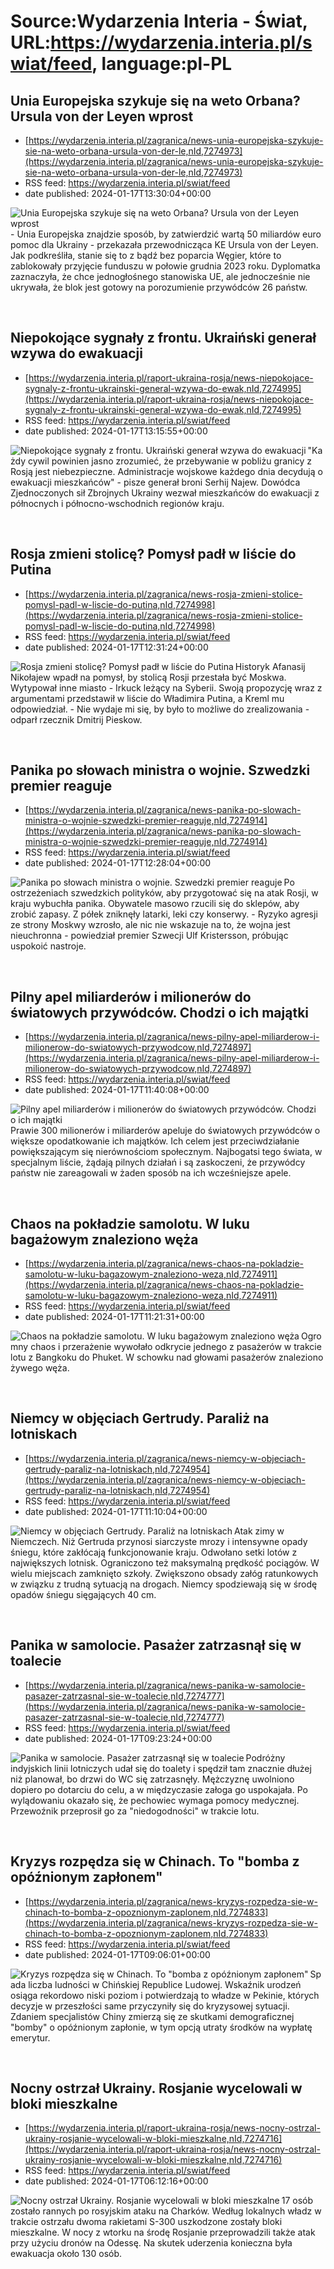 # Source:Wydarzenia Interia - Świat, URL:https://wydarzenia.interia.pl/swiat/feed, language:pl-PL

## Unia Europejska szykuje się na weto Orbana? Ursula von der Leyen wprost
 - [https://wydarzenia.interia.pl/zagranica/news-unia-europejska-szykuje-sie-na-weto-orbana-ursula-von-der-le,nId,7274973](https://wydarzenia.interia.pl/zagranica/news-unia-europejska-szykuje-sie-na-weto-orbana-ursula-von-der-le,nId,7274973)
 - RSS feed: https://wydarzenia.interia.pl/swiat/feed
 - date published: 2024-01-17T13:30:04+00:00

<p><a href="https://wydarzenia.interia.pl/zagranica/news-unia-europejska-szykuje-sie-na-weto-orbana-ursula-von-der-le,nId,7274973"><img align="left" alt="Unia Europejska szykuje się na weto Orbana? Ursula von der Leyen wprost" src="https://i.iplsc.com/unia-europejska-szykuje-sie-na-weto-orbana-ursula-von-der-le/000IESEBDYS46HYE-C321.jpg" /></a>- Unia Europejska znajdzie sposób, by zatwierdzić wartą 50 miliardów euro pomoc dla Ukrainy - przekazała przewodnicząca KE Ursula von der Leyen. Jak podkreśliła, stanie się to z bądź bez poparcia Węgier, które to zablokowały przyjęcie funduszu w połowie grudnia 2023 roku. Dyplomatka zaznaczyła, że chce jednogłośnego stanowiska UE, ale jednocześnie nie ukrywała, że blok jest gotowy na porozumienie przywódców 26 państw.</p><br clear="all" />

## Niepokojące sygnały z frontu. Ukraiński generał wzywa do ewakuacji
 - [https://wydarzenia.interia.pl/raport-ukraina-rosja/news-niepokojace-sygnaly-z-frontu-ukrainski-general-wzywa-do-ewak,nId,7274995](https://wydarzenia.interia.pl/raport-ukraina-rosja/news-niepokojace-sygnaly-z-frontu-ukrainski-general-wzywa-do-ewak,nId,7274995)
 - RSS feed: https://wydarzenia.interia.pl/swiat/feed
 - date published: 2024-01-17T13:15:55+00:00

<p><a href="https://wydarzenia.interia.pl/raport-ukraina-rosja/news-niepokojace-sygnaly-z-frontu-ukrainski-general-wzywa-do-ewak,nId,7274995"><img align="left" alt="Niepokojące sygnały z frontu. Ukraiński generał wzywa do ewakuacji " src="https://i.iplsc.com/niepokojace-sygnaly-z-frontu-ukrainski-general-wzywa-do-ewak/000IEU06RBBM5W5X-C321.jpg" /></a>&quot;Każdy cywil powinien jasno zrozumieć, że przebywanie w pobliżu granicy z Rosją jest niebezpieczne. Administracje wojskowe każdego dnia decydują o ewakuacji mieszkańców&quot; - pisze generał broni Serhij Najew. Dowódca Zjednoczonych sił Zbrojnych Ukrainy wezwał mieszkańców do ewakuacji z północnych i północno-wschodnich regionów kraju.</p><br clear="all" />

## Rosja zmieni stolicę? Pomysł padł w liście do Putina
 - [https://wydarzenia.interia.pl/zagranica/news-rosja-zmieni-stolice-pomysl-padl-w-liscie-do-putina,nId,7274998](https://wydarzenia.interia.pl/zagranica/news-rosja-zmieni-stolice-pomysl-padl-w-liscie-do-putina,nId,7274998)
 - RSS feed: https://wydarzenia.interia.pl/swiat/feed
 - date published: 2024-01-17T12:31:24+00:00

<p><a href="https://wydarzenia.interia.pl/zagranica/news-rosja-zmieni-stolice-pomysl-padl-w-liscie-do-putina,nId,7274998"><img align="left" alt="Rosja zmieni stolicę? Pomysł padł w liście do Putina" src="https://i.iplsc.com/rosja-zmieni-stolice-pomysl-padl-w-liscie-do-putina/000IEU2E2U7EF0PK-C321.jpg" /></a>Historyk Afanasij Nikołajew wpadł na pomysł, by stolicą Rosji przestała być Moskwa. Wytypował inne miasto - Irkuck leżący na Syberii. Swoją propozycję wraz z argumentami przedstawił w liście do Władimira Putina, a Kreml mu odpowiedział. - Nie wydaje mi się, by było to możliwe do zrealizowania - odparł rzecznik Dmitrij Pieskow.</p><br clear="all" />

## Panika po słowach ministra o wojnie. Szwedzki premier reaguje
 - [https://wydarzenia.interia.pl/zagranica/news-panika-po-slowach-ministra-o-wojnie-szwedzki-premier-reaguje,nId,7274914](https://wydarzenia.interia.pl/zagranica/news-panika-po-slowach-ministra-o-wojnie-szwedzki-premier-reaguje,nId,7274914)
 - RSS feed: https://wydarzenia.interia.pl/swiat/feed
 - date published: 2024-01-17T12:28:04+00:00

<p><a href="https://wydarzenia.interia.pl/zagranica/news-panika-po-slowach-ministra-o-wojnie-szwedzki-premier-reaguje,nId,7274914"><img align="left" alt="Panika po słowach ministra o wojnie. Szwedzki premier reaguje" src="https://i.iplsc.com/panika-po-slowach-ministra-o-wojnie-szwedzki-premier-reaguje/000IER8XW2KMHI42-C321.jpg" /></a>Po ostrzeżeniach szwedzkich polityków, aby przygotować się na atak Rosji, w kraju wybuchła panika. Obywatele masowo rzucili się do sklepów, aby zrobić zapasy. Z półek zniknęły latarki, leki czy konserwy. - Ryzyko agresji ze strony Moskwy wzrosło, ale nic nie wskazuje na to, że wojna jest nieuchronna - powiedział premier Szwecji Ulf Kristersson, próbując uspokoić nastroje. </p><br clear="all" />

## Pilny apel miliarderów i milionerów do światowych przywódców. Chodzi o ich majątki
 - [https://wydarzenia.interia.pl/zagranica/news-pilny-apel-miliarderow-i-milionerow-do-swiatowych-przywodcow,nId,7274897](https://wydarzenia.interia.pl/zagranica/news-pilny-apel-miliarderow-i-milionerow-do-swiatowych-przywodcow,nId,7274897)
 - RSS feed: https://wydarzenia.interia.pl/swiat/feed
 - date published: 2024-01-17T11:40:08+00:00

<p><a href="https://wydarzenia.interia.pl/zagranica/news-pilny-apel-miliarderow-i-milionerow-do-swiatowych-przywodcow,nId,7274897"><img align="left" alt="Pilny apel miliarderów i milionerów do światowych przywódców. Chodzi o ich majątki" src="https://i.iplsc.com/pilny-apel-miliarderow-i-milionerow-do-swiatowych-przywodcow/000IER9LA6XAL77F-C321.jpg" /></a>Prawie 300 milionerów i miliarderów apeluje do światowych przywódców o większe opodatkowanie ich majątków. Ich celem jest przeciwdziałanie powiększającym się nierównościom społecznym. Najbogatsi tego świata, w specjalnym liście, żądają pilnych działań i są zaskoczeni, że przywódcy państw nie zareagowali w żaden sposób na ich wcześniejsze apele. </p><br clear="all" />

## Chaos na pokładzie samolotu. W luku bagażowym znaleziono węża
 - [https://wydarzenia.interia.pl/zagranica/news-chaos-na-pokladzie-samolotu-w-luku-bagazowym-znaleziono-weza,nId,7274911](https://wydarzenia.interia.pl/zagranica/news-chaos-na-pokladzie-samolotu-w-luku-bagazowym-znaleziono-weza,nId,7274911)
 - RSS feed: https://wydarzenia.interia.pl/swiat/feed
 - date published: 2024-01-17T11:21:31+00:00

<p><a href="https://wydarzenia.interia.pl/zagranica/news-chaos-na-pokladzie-samolotu-w-luku-bagazowym-znaleziono-weza,nId,7274911"><img align="left" alt="Chaos na pokładzie samolotu. W luku bagażowym znaleziono węża " src="https://i.iplsc.com/chaos-na-pokladzie-samolotu-w-luku-bagazowym-znaleziono-weza/000IER1QHTQ93LTB-C321.jpg" /></a>Ogromny chaos i przerażenie wywołało odkrycie jednego z pasażerów w trakcie lotu z Bangkoku do Phuket. W schowku nad głowami pasażerów znaleziono żywego węża.</p><br clear="all" />

## Niemcy w objęciach Gertrudy. Paraliż na lotniskach
 - [https://wydarzenia.interia.pl/zagranica/news-niemcy-w-objeciach-gertrudy-paraliz-na-lotniskach,nId,7274954](https://wydarzenia.interia.pl/zagranica/news-niemcy-w-objeciach-gertrudy-paraliz-na-lotniskach,nId,7274954)
 - RSS feed: https://wydarzenia.interia.pl/swiat/feed
 - date published: 2024-01-17T11:10:04+00:00

<p><a href="https://wydarzenia.interia.pl/zagranica/news-niemcy-w-objeciach-gertrudy-paraliz-na-lotniskach,nId,7274954"><img align="left" alt="Niemcy w objęciach Gertrudy. Paraliż na lotniskach" src="https://i.iplsc.com/niemcy-w-objeciach-gertrudy-paraliz-na-lotniskach/000IESBFL9L50JR9-C321.jpg" /></a>Atak zimy w Niemczech. Niż Gertruda przynosi siarczyste mrozy i intensywne opady śniegu, które zakłócają funkcjonowanie kraju. Odwołano setki lotów z największych lotnisk. Ograniczono też maksymalną prędkość pociągów. W wielu miejscach zamknięto szkoły. Zwiększono obsady załóg ratunkowych w związku z trudną sytuacją na drogach. Niemcy spodziewają się w środę opadów śniegu sięgających 40 cm.</p><br clear="all" />

## Panika w samolocie. Pasażer zatrzasnął się w toalecie
 - [https://wydarzenia.interia.pl/zagranica/news-panika-w-samolocie-pasazer-zatrzasnal-sie-w-toalecie,nId,7274777](https://wydarzenia.interia.pl/zagranica/news-panika-w-samolocie-pasazer-zatrzasnal-sie-w-toalecie,nId,7274777)
 - RSS feed: https://wydarzenia.interia.pl/swiat/feed
 - date published: 2024-01-17T09:23:24+00:00

<p><a href="https://wydarzenia.interia.pl/zagranica/news-panika-w-samolocie-pasazer-zatrzasnal-sie-w-toalecie,nId,7274777"><img align="left" alt="Panika w samolocie. Pasażer zatrzasnął się w toalecie" src="https://i.iplsc.com/panika-w-samolocie-pasazer-zatrzasnal-sie-w-toalecie/000IEOKLVME7SFRJ-C321.jpg" /></a>Podróżny indyjskich linii lotniczych udał się do toalety i spędził tam znacznie dłużej niż planował, bo drzwi do WC się zatrzasnęły. Mężczyznę uwolniono dopiero po dotarciu do celu, a w międzyczasie załoga go uspokajała. Po wylądowaniu okazało się, że pechowiec wymaga pomocy medycznej. Przewoźnik przeprosił go za &quot;niedogodności&quot; w trakcie lotu.</p><br clear="all" />

## Kryzys rozpędza się w Chinach. To "bomba z opóźnionym zapłonem"
 - [https://wydarzenia.interia.pl/zagranica/news-kryzys-rozpedza-sie-w-chinach-to-bomba-z-opoznionym-zaplonem,nId,7274833](https://wydarzenia.interia.pl/zagranica/news-kryzys-rozpedza-sie-w-chinach-to-bomba-z-opoznionym-zaplonem,nId,7274833)
 - RSS feed: https://wydarzenia.interia.pl/swiat/feed
 - date published: 2024-01-17T09:06:01+00:00

<p><a href="https://wydarzenia.interia.pl/zagranica/news-kryzys-rozpedza-sie-w-chinach-to-bomba-z-opoznionym-zaplonem,nId,7274833"><img align="left" alt="Kryzys rozpędza się w Chinach. To &quot;bomba z opóźnionym zapłonem&quot;" src="https://i.iplsc.com/kryzys-rozpedza-sie-w-chinach-to-bomba-z-opoznionym-zaplonem/000IEP3EACT5A186-C321.jpg" /></a>Spada liczba ludności w Chińskiej Republice Ludowej. Wskaźnik urodzeń osiąga rekordowo niski poziom i potwierdzają to władze w Pekinie, których decyzje w przeszłości same przyczyniły się do kryzysowej sytuacji. Zdaniem specjalistów Chiny zmierzą się ze skutkami demograficznej &quot;bomby&quot; o opóźnionym zapłonie, w tym opcją utraty środków na wypłatę emerytur.</p><br clear="all" />

## Nocny ostrzał Ukrainy. Rosjanie wycelowali w bloki mieszkalne
 - [https://wydarzenia.interia.pl/raport-ukraina-rosja/news-nocny-ostrzal-ukrainy-rosjanie-wycelowali-w-bloki-mieszkalne,nId,7274716](https://wydarzenia.interia.pl/raport-ukraina-rosja/news-nocny-ostrzal-ukrainy-rosjanie-wycelowali-w-bloki-mieszkalne,nId,7274716)
 - RSS feed: https://wydarzenia.interia.pl/swiat/feed
 - date published: 2024-01-17T06:12:16+00:00

<p><a href="https://wydarzenia.interia.pl/raport-ukraina-rosja/news-nocny-ostrzal-ukrainy-rosjanie-wycelowali-w-bloki-mieszkalne,nId,7274716"><img align="left" alt="Nocny ostrzał Ukrainy. Rosjanie wycelowali w bloki mieszkalne" src="https://i.iplsc.com/nocny-ostrzal-ukrainy-rosjanie-wycelowali-w-bloki-mieszkalne/000IEO1HC14G2U56-C321.jpg" /></a>17 osób zostało rannych po rosyjskim ataku na Charków. Według lokalnych władz w trakcie ostrzału dwoma rakietami S-300 uszkodzone zostały bloki mieszkalne. W nocy z wtorku na środę Rosjanie przeprowadzili także atak przy użyciu dronów na Odessę. Na skutek uderzenia konieczna była ewakuacja około 130 osób.</p><br clear="all" />


